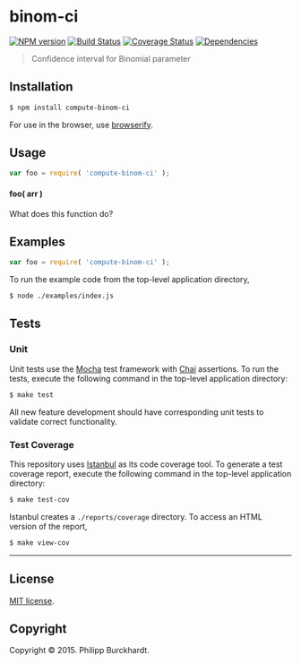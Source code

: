 binom-ci
===
[![NPM version][npm-image]][npm-url] [![Build Status][travis-image]][travis-url] [![Coverage Status][coveralls-image]][coveralls-url] [![Dependencies][dependencies-image]][dependencies-url]

> Confidence interval for Binomial parameter


## Installation

``` bash
$ npm install compute-binom-ci
```

For use in the browser, use [browserify](https://github.com/substack/node-browserify).


## Usage

``` javascript
var foo = require( 'compute-binom-ci' );
```

#### foo( arr )

What does this function do?


## Examples

``` javascript
var foo = require( 'compute-binom-ci' );
```

To run the example code from the top-level application directory,

``` bash
$ node ./examples/index.js
```


## Tests

### Unit

Unit tests use the [Mocha](http://mochajs.org/) test framework with [Chai](http://chaijs.com) assertions. To run the tests, execute the following command in the top-level application directory:

``` bash
$ make test
```

All new feature development should have corresponding unit tests to validate correct functionality.


### Test Coverage

This repository uses [Istanbul](https://github.com/gotwarlost/istanbul) as its code coverage tool. To generate a test coverage report, execute the following command in the top-level application directory:

``` bash
$ make test-cov
```

Istanbul creates a `./reports/coverage` directory. To access an HTML version of the report,

``` bash
$ make view-cov
```


---
## License

[MIT license](http://opensource.org/licenses/MIT). 


## Copyright

Copyright &copy; 2015. Philipp Burckhardt.


[npm-image]: http://img.shields.io/npm/v/compute-binom-ci.svg
[npm-url]: https://npmjs.org/package/compute-binom-ci

[travis-image]: http://img.shields.io/travis/compute-io/binom-ci/master.svg
[travis-url]: https://travis-ci.org/compute-io/binom-ci

[coveralls-image]: https://img.shields.io/coveralls/compute-io/binom-ci/master.svg
[coveralls-url]: https://coveralls.io/r/compute-io/binom-ci?branch=master

[dependencies-image]: http://img.shields.io/david/compute-io/binom-ci.svg
[dependencies-url]: https://david-dm.org/compute-io/binom-ci

[dev-dependencies-image]: http://img.shields.io/david/dev/compute-io/binom-ci.svg
[dev-dependencies-url]: https://david-dm.org/dev/compute-io/binom-ci

[github-issues-image]: http://img.shields.io/github/issues/compute-io/binom-ci.svg
[github-issues-url]: https://github.com/compute-io/binom-ci/issues
